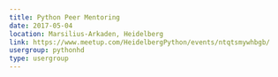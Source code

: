 ```yaml
---
title: Python Peer Mentoring
date: 2017-05-04
location: Marsilius-Arkaden, Heidelberg
link: https://www.meetup.com/HeidelbergPython/events/ntqtsmywhbgb/
usergroup: pythonhd
type: usergroup
---
```

